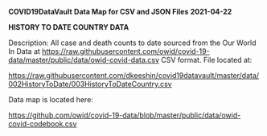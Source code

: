 __COVID19DataVault__
__Data Map for CSV and JSON Files__
__2021-04-22__

__HISTORY TO DATE COUNTRY DATA__

Description:  All case and death counts to date sourced from the Our World In Data at  https://raw.githubusercontent.com/owid/covid-19-data/master/public/data/owid-covid-data.csv
CSV format. File located at: 

https://raw.githubusercontent.com/dkeeshin/covid19datavault/master/data/002HistoryToDate/003HistoryToDateCountry.csv

Data map is located here:

https://github.com/owid/covid-19-data/blob/master/public/data/owid-covid-codebook.csv



